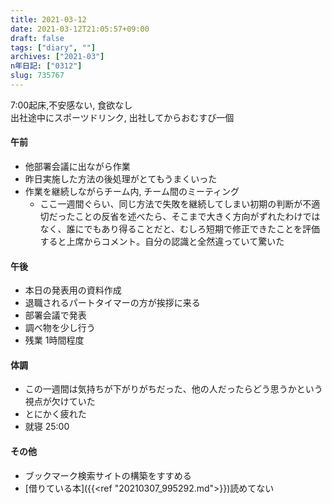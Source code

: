 ```yaml
---
title: 2021-03-12
date: 2021-03-12T21:05:57+09:00
draft: false
tags: ["diary", ""]
archives: ["2021-03"]
n年日記: ["0312"]
slug: 735767
---
```

7:00起床,不安感ない, 食欲なし  
出社途中にスポーツドリンク, 出社してからおむすび一個
#### 午前
- 他部署会議に出ながら作業
- 昨日実施した方法の後処理がとてもうまくいった
- 作業を継続しながらチーム内, チーム間のミーティング
  - ここ一週間ぐらい、同じ方法で失敗を継続してしまい初期の判断が不適切だったことの反省を述べたら、そこまで大きく方向がずれたわけではなく、誰にでもあり得ることだと、むしろ短期で修正できたことを評価すると上席からコメント。自分の認識と全然違っていて驚いた
#### 午後
- 本日の発表用の資料作成
- 退職されるパートタイマーの方が挨拶に来る
- 部署会議で発表
- 調べ物を少し行う
- 残業 1時間程度
#### 体調
- この一週間は気持ちが下がりがちだった、他の人だったらどう思うかという視点が欠けていた
- とにかく疲れた
- 就寝 25:00
#### その他
- ブックマーク検索サイトの構築をすすめる
- [借りている本]({{<ref "20210307_995292.md">}})読めてない